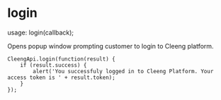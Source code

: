 login
=====

usage: 
    login(callback);

Opens popup window prompting customer to login to Cleeng platform.

    CleengApi.login(function(result) {
        if (result.success) {
            alert('You successfuly logged in to Cleeng Platform. Your access token is ' + result.token);
        }
    });